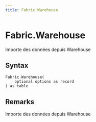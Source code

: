 ```yaml
---
title: Fabric.Warehouse
---
```


# Fabric.Warehouse


Importe des données depuis Warehouse


## Syntax

```powerquery
Fabric.Warehouse(
    optional options as record
) as table
```


## Remarks

Importe des données depuis Warehouse


